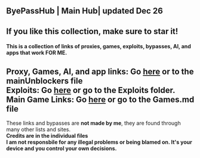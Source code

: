 ## ByePassHub | Main Hub| updated Dec 26
## If you like this collection, make sure to star it!
#### This is a collection of links of proxies, games, exploits, bypasses, AI, and apps that work FOR ME.  <br>

**Proxy, Games, AI, and app links:** Go [here](https://github.com/wea-f/ByePassHub/blob/main/mainUnblockers.md) or to the mainUnblockers file<br>
**Exploits:** Go [here](https://github.com/wea-f/ByePassHub/tree/bookmarklets/Exploits) or go to the Exploits folder. <br>
**Main Game Links:** Go [here](https://github.com/wea-f/ByePassHub/blob/Games.md) or go to the Games.md file <br>
---

These links and bypasses are **not made by me**, they are found through many other lists and sites. <br>
**Credits are in the individual files** <br>
**I am not responsbile for any illegal problems or being blamed on. It's your device and you control your own decisions.**
